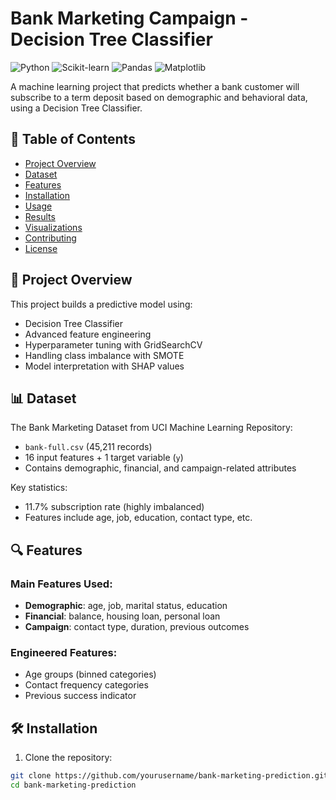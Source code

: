 # Bank Marketing Campaign - Decision Tree Classifier

![Python](https://img.shields.io/badge/Python-3.8%2B-blue)
![Scikit-learn](https://img.shields.io/badge/Scikit--learn-1.0%2B-orange)
![Pandas](https://img.shields.io/badge/Pandas-1.3%2B-red)
![Matplotlib](https://img.shields.io/badge/Matplotlib-3.5%2B-yellow)

A machine learning project that predicts whether a bank customer will subscribe to a term deposit based on demographic and behavioral data, using a Decision Tree Classifier.

## 📌 Table of Contents
- [Project Overview](#-project-overview)
- [Dataset](#-dataset)
- [Features](#-features)
- [Installation](#-installation)
- [Usage](#-usage)
- [Results](#-results)
- [Visualizations](#-visualizations)
- [Contributing](#-contributing)
- [License](#-license)

## 🌟 Project Overview
This project builds a predictive model using:
- Decision Tree Classifier
- Advanced feature engineering
- Hyperparameter tuning with GridSearchCV
- Handling class imbalance with SMOTE
- Model interpretation with SHAP values

## 📊 Dataset
The Bank Marketing Dataset from UCI Machine Learning Repository:
- `bank-full.csv` (45,211 records)
- 16 input features + 1 target variable (`y`)
- Contains demographic, financial, and campaign-related attributes

Key statistics:
- 11.7% subscription rate (highly imbalanced)
- Features include age, job, education, contact type, etc.

## 🔍 Features
### Main Features Used:
- **Demographic**: age, job, marital status, education
- **Financial**: balance, housing loan, personal loan
- **Campaign**: contact type, duration, previous outcomes

### Engineered Features:
- Age groups (binned categories)
- Contact frequency categories
- Previous success indicator

## 🛠 Installation
1. Clone the repository:
```bash
git clone https://github.com/yourusername/bank-marketing-prediction.git
cd bank-marketing-prediction
